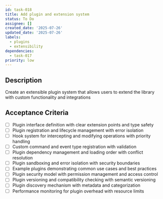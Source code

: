 ```yaml
---
id: task-018
title: Add plugin and extension system
status: To Do
assignee: []
created_date: '2025-07-26'
updated_date: '2025-07-26'
labels:
  - plugins
  - extensibility
dependencies:
  - task-017
priority: low
---
```


## Description

Create an extensible plugin system that allows users to extend the library with custom functionality and integrations

## Acceptance Criteria

- [ ] Plugin interface definition with clear extension points and type safety
- [ ] Plugin registration and lifecycle management with error isolation
- [ ] Hook system for intercepting and modifying operations with priority handling
- [ ] Custom command and event type registration with validation
- [ ] Plugin dependency management and loading order with conflict resolution
- [ ] Plugin sandboxing and error isolation with security boundaries
- [ ] Example plugins demonstrating common use cases and best practices
- [ ] Plugin security model with permission management and access control
- [ ] Plugin versioning and compatibility checking with semantic versioning
- [ ] Plugin discovery mechanism with metadata and categorization
- [ ] Performance monitoring for plugin overhead with resource limits
